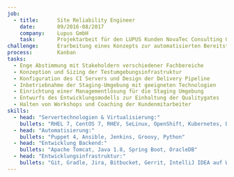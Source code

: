 ```yaml
---
job:
  - title:      Site Reliability Engineer
    date:       09/2016-08/2017
    company:    Lupus GmbH
    task:       Projektarbeit für den LUPUS Kunden NovaTec Consulting GmbH und bei deren Kunde Interhyp AG
challenge:      Erarbeitung eines Konzepts zur automatisierten Bereitstellung von Testumgebungen und Design des Produktivsystems
process:        Kanban
tasks:
  - Enge Abstimmung mit Stakeholdern verschiedener Fachbereiche  
  - Konzeption und Sizing der Testumgebungsinfrastruktur
  - Konfiguration des CI Servers und Design der Delivery Pipeline
  - Inbetriebnahme der Staging-Umgebung mit geeigneten Technologien
  - Einrichtung einer Managementlösung für die Staging Umgebung
  - Entwurfs des Entwicklungsmodells zur Einhaltung der Qualitygates
  - Halten von Workshops und Coaching der Kundenmitarbeiter
skills:
  - head: "Servertechnologien & Virtualisierung:"
    bullets: "RHEL 7, CentOS 7, RHEV, SeLinux, OpenShift, Kubernetes, Docker"
  - head: "Automatisierung:"
    bullets: "Puppet 4, Ansible, Jenkins, Groovy, Python"  
  - head: "Entwicklung Backend:"
    bullets: "Apache Tomcat, Java 1.8, Spring Boot, OracleDB"
  - head: "Entwicklungsinfrastruktur:"
    bullets: "Git, Gradle, Jira, Bitbucket, Gerrit, IntelliJ IDEA auf Windows"
---
```


